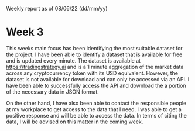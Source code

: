 Weekly report as of 08/06/22 (dd/mm/yy)

# Week 3
This weeks main focus has been identifying the most suitable dataset for the project. I have been able to identify a dataset that is available for free and is updated every minute. The dataset is available at https://tradingstrategy.ai and is a 1 minute aggregation of the market data across any cryptocurrency token with its USD equivalent.
However, the dataset is not available for download and can only be accessed via an API. I have been able to successfully access the API and download the a portion of the necessary data in JSON format.

On the other hand, I have also been able to contact the responsible people at my workplace to get access to the data that I need. I was able to get a positive response and will be able to access the data. In terms of citing the data, I will be advised on this matter in the coming week. 